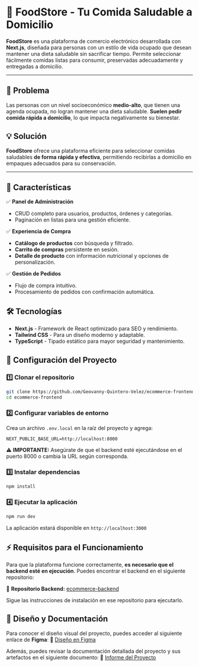 # 🥗 FoodStore - Tu Comida Saludable a Domicilio  

**FoodStore** es una plataforma de comercio electrónico desarrollada con **Next.js**, diseñada para personas con un estilo de vida ocupado que desean mantener una dieta saludable sin sacrificar tiempo. Permite seleccionar fácilmente comidas listas para consumir, preservadas adecuadamente y entregadas a domicilio.  

---

## 🚨 Problema  

Las personas con un nivel socioeconómico **medio-alto**, que tienen una agenda ocupada, no logran mantener una dieta saludable. **Suelen pedir comida rápida a domicilio**, lo que impacta negativamente su bienestar.  

## 💡 Solución  

**FoodStore** ofrece una plataforma eficiente para seleccionar comidas saludables **de forma rápida y efectiva**, permitiendo recibirlas a domicilio en empaques adecuados para su conservación.  

---

## 🚀 Características  

✅ **Panel de Administración**  
- CRUD completo para usuarios, productos, órdenes y categorías.  
- Paginación en listas para una gestión eficiente.  

✅ **Experiencia de Compra**  
- **Catálogo de productos** con búsqueda y filtrado.  
- **Carrito de compras** persistente en sesión.  
- **Detalle de producto** con información nutricional y opciones de personalización.  

✅ **Gestión de Pedidos**  
- Flujo de compra intuitivo.  
- Procesamiento de pedidos con confirmación automática.  

## 🛠️ Tecnologías
- **Next.js** - Framework de React optimizado para SEO y rendimiento.
- **Tailwind CSS** - Para un diseño moderno y adaptable.
- **TypeScript** - Tipado estático para mayor seguridad y mantenimiento.

## 📂 Configuración del Proyecto

### 1️⃣ Clonar el repositorio  
```bash
git clone https://github.com/Geovanny-Quintero-Velez/ecommerce-frontend.git
cd ecommerce-frontend
```

### 2️⃣ Configurar variables de entorno
Crea un archivo `.env.local` en la raíz del proyecto y agrega:
```env
NEXT_PUBLIC_BASE_URL=http://localhost:8000
```
⚠️ **IMPORTANTE:** Asegúrate de que el backend esté ejecutándose en el puerto 8000 o cambia la URL según corresponda.

### 3️⃣ Instalar dependencias
```bash
npm install
```

### 4️⃣ Ejecutar la aplicación
```bash
npm run dev
```
La aplicación estará disponible en `http://localhost:3000`

## ⚡ Requisitos para el Funcionamiento
Para que la plataforma funcione correctamente, **es necesario que el backend esté en ejecución**. Puedes encontrar el backend en el siguiente repositorio:

🔗 **Repositorio Backend:** [ecommerce-backend](https://github.com/Geovanny-Quintero-Velez/ecommerce-backend.git)

Sigue las instrucciones de instalación en ese repositorio para ejecutarlo.

## 🎨 Diseño y Documentación
Para conocer el diseño visual del proyecto, puedes acceder al siguiente enlace de **Figma**:
🔗 [Diseño en Figma](https://www.figma.com/design/iU8ZgBSa4q6IBjwrmbCkWm/Mockups?node-id=0-1&t=W1zDtGOyCXyNKyqB-1)

Además, puedes revisar la documentación detallada del proyecto y sus artefactos en el siguiente documento:
🔗 [Informe del Proyecto](https://docs.google.com/document/d/19vmyPiER2yokJlXZWlHlCjqEgYh51uStDw3VmPUoHIY/edit?usp=sharing)
